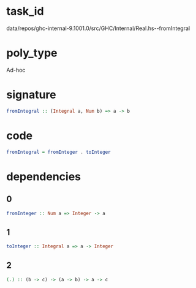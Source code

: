 
# task_id
data/repos/ghc-internal-9.1001.0/src/GHC/Internal/Real.hs--fromIntegral

# poly_type
Ad-hoc

# signature
```haskell
fromIntegral :: (Integral a, Num b) => a -> b
```   

# code
```haskell
fromIntegral = fromInteger . toInteger
```

# dependencies
## 0
```haskell
fromInteger :: Num a => Integer -> a
```
## 1
```haskell
toInteger :: Integral a => a -> Integer
```
## 2
```haskell
(.) :: (b -> c) -> (a -> b) -> a -> c
```
